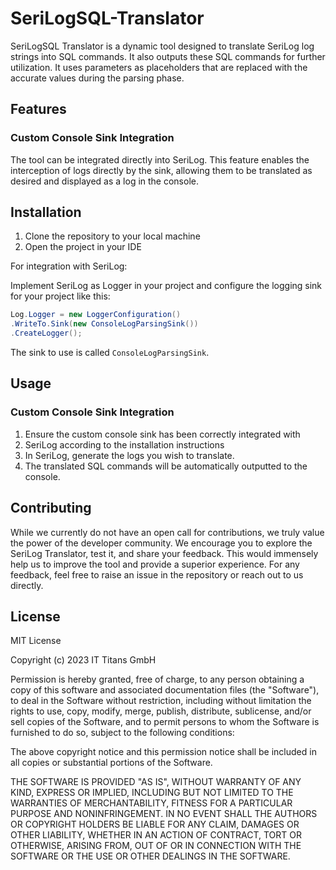 

# SeriLogSQL-Translator

SeriLogSQL Translator is a dynamic tool designed to translate SeriLog log strings into SQL commands. It also outputs these SQL commands for further utilization. It uses parameters as placeholders that are replaced with the accurate values during the parsing phase.

## Features

### Custom Console Sink Integration
The tool can be integrated directly into SeriLog. This feature enables the interception of logs directly by the sink, allowing them to be translated as desired and displayed as a log in the console.

## Installation

1. Clone the repository to your local machine
2. Open the project in your IDE

For integration with SeriLog:

Implement SeriLog as Logger in your project and configure the logging sink for your project like this:


```csharp
Log.Logger = new LoggerConfiguration()  
.WriteTo.Sink(new ConsoleLogParsingSink())  
.CreateLogger();
```		
   The sink to use is called ```ConsoleLogParsingSink```.

## Usage

### Custom Console Sink Integration

1. Ensure the custom console sink has been correctly integrated with 
2. SeriLog according to the installation instructions
3. In SeriLog, generate the logs you wish to translate.
4. The translated SQL commands will be automatically outputted to the console.


## Contributing

While we currently do not have an open call for contributions, we truly value the power of the developer community. We encourage you to explore the SeriLog Translator, test it, and share your feedback. This would immensely help us to improve the tool and provide a superior experience. For any feedback, feel free to raise an issue in the repository or reach out to us directly.

## License

MIT License

Copyright (c) 2023 IT Titans GmbH

Permission is hereby granted, free of charge, to any person obtaining a copy
of this software and associated documentation files (the "Software"), to deal
in the Software without restriction, including without limitation the rights
to use, copy, modify, merge, publish, distribute, sublicense, and/or sell
copies of the Software, and to permit persons to whom the Software is
furnished to do so, subject to the following conditions:

The above copyright notice and this permission notice shall be included in all
copies or substantial portions of the Software.

THE SOFTWARE IS PROVIDED "AS IS", WITHOUT WARRANTY OF ANY KIND, EXPRESS OR
IMPLIED, INCLUDING BUT NOT LIMITED TO THE WARRANTIES OF MERCHANTABILITY,
FITNESS FOR A PARTICULAR PURPOSE AND NONINFRINGEMENT. IN NO EVENT SHALL THE
AUTHORS OR COPYRIGHT HOLDERS BE LIABLE FOR ANY CLAIM, DAMAGES OR OTHER
LIABILITY, WHETHER IN AN ACTION OF CONTRACT, TORT OR OTHERWISE, ARISING FROM,
OUT OF OR IN CONNECTION WITH THE SOFTWARE OR THE USE OR OTHER DEALINGS IN THE
SOFTWARE.
